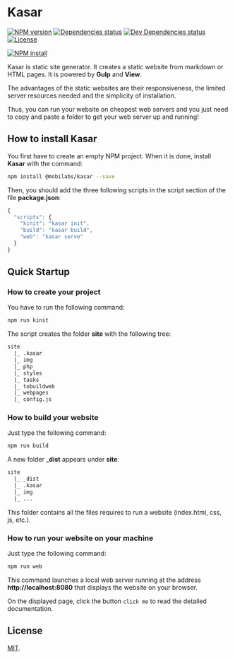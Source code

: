 # Kasar

[![NPM version][npm-image]][npm-url]
[![Dependencies status][dependencies-image]][dependencies-url]
[![Dev Dependencies status][devdependencies-image]][devdependencies-url]
[![License][license-image]](LICENSE.md)

[![NPM install][npm-install-image]][npm-install-url]

Kasar is static site generator. It creates a static website from markdown or HTML pages. It is powered by **Gulp** and **View**.

The advantages of the static websites are their responsiveness, the limited server resources needed and the simplicity of installation.

Thus, you can run your website on cheapest web servers and you just need to copy and paste a folder to get your web server up and running!


## How to install Kasar

You first have to create an empty NPM project. When it is done, install **Kasar** with the command:

```bash
npm install @mobilabs/kasar --save
```

Then, you should add the three following scripts in the script section of the file **package.json**:

```javascript
{
  "scripts": {
    "kinit": "kasar init",
    "build": "kasar build",
    "web": "kasar serve"
  }
}
```

## Quick Startup

### How to create your project

You have to run the following command:

```bash
npm run kinit
```

The script creates the folder **site** with the following tree:

```bash
site
  |_ .kasar
  |_ img
  |_ php
  |_ styles
  |_ tasks
  |_ tobuildweb
  |_ webpages
  |_ config.js
```

### How to build your website

Just type the following command:

```bash
npm run build
```

A new folder **_dist** appears under **site**:

```bash
site
  |_ _dist
  |_ .kasar
  |_ img
  |_ ...
```

This folder contains all the files requires to run a website (index.html, css, js, etc.).


### How to run your website on your machine

Just type the following command:

```bash
npm run web
```

This command launches a local web server running at the address **http://localhost:8080** that displays the website on your browser.

On the displayed page, click the button `click me` to read the detailed documentation.


## License

[MIT](LICENSE.md).

<!--- URls -->

[npm-image]: https://img.shields.io/npm/v/@mobilabs/kasar.svg?style=flat-square
[npm-install-image]: https://nodei.co/npm/@mobilabs/kasar.png?compact=true
[node-image]: https://img.shields.io/badge/node.js-%3E=_0.10-green.svg?style=flat-square
[download-image]: https://img.shields.io/npm/dm/@mobilabs/kasar.svg?style=flat-square
[travis-image]: https://img.shields.io/travis/jclo/kasar.svg?style=flat-square
[coveralls-image]: https://img.shields.io/coveralls/jclo/kasar/master.svg?style=flat-square
[dependencies-image]: https://david-dm.org/jclo/kasar/status.svg?theme=shields.io
[devdependencies-image]: https://david-dm.org/jclo/kasar/dev-status.svg?theme=shields.io
[license-image]: https://img.shields.io/npm/l/@mobilabs/kasar.svg?style=flat-square

[npm-url]: https://www.npmjs.com/package/@mobilabs/kasar
[npm-install-url]: https://nodei.co/npm/@mobilabs/kasar
[node-url]: http://nodejs.org/download
[download-url]: https://www.npmjs.com/package/@mobilabs/kasar
[travis-url]: https://travis-ci.org/jclo/kasar
[coveralls-url]: https://coveralls.io/github/jclo/kasar?branch=master
[dependencies-url]: https://david-dm.org/jclo/kasar
[devdependencies-url]: https://david-dm.org/jclo/kasar?type=dev
[license-url]: http://opensource.org/licenses/MIT
